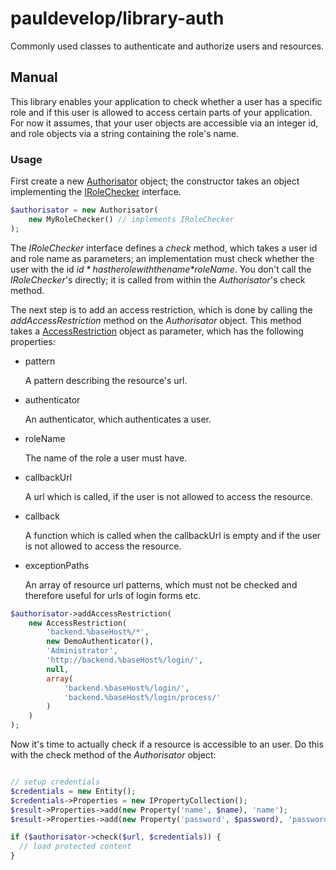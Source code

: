 pauldevelop/library-auth
========================

Commonly used classes to authenticate and authorize users and resources.

Manual
------

This library enables your application to  check whether a user has a specific role and if this user is allowed to access
certain parts of your application. For now it assumes, that your user objects are accessible via an integer id, and role
objects via a string containing the role's name.

### Usage

First create a new [Authorisator](src/class/Authorisator.php) object; the constructor takes an object implementing the 
[IRoleChecker](src/class/IRoleChecker.php) interface.

```php
$authorisator = new Authorisator(
    new MyRoleChecker() // implements IRoleChecker
);
```

The *IRoleChecker* interface defines a *check* method, which takes a user id and role name as parameters; an 
implementation must check whether the user with the id *$id* has the role with the name *$roleName*. You don't call the
*IRoleChecker*'s directly; it is called from within the *Authorisator*'s check method.

The next step is to add an access restriction, which is done by calling the *addAccessRestriction* method on the
*Authorisator* object. This method takes a [AccessRestriction](src/class/AccessRestriction.php) object as parameter, 
which has the following properties:
 
- pattern
  
    A pattern describing the resource's url.

- authenticator
  
    An authenticator, which authenticates a user.

- roleName
  
    The name of the role a user must have.

- callbackUrl
  
    A url which is called, if the user is not allowed to access the resource.

- callback
  
    A function which is called when the callbackUrl is empty and if the user is not allowed to access the resource.

- exceptionPaths
  
    An array of resource url patterns, which must not be checked and therefore useful for urls of login forms etc.
    
```php
$authorisator->addAccessRestriction(
    new AccessRestriction(
        'backend.%baseHost%/*',
        new DemoAuthenticator(),
        'Administrator',
        'http://backend.%baseHost%/login/',
        null,
        array(
            'backend.%baseHost%/login/',
            'backend.%baseHost%/login/process/'
        )
    )
);
```

Now it's time to actually check if a resource is accessible to an user. Do this with the check method of the 
*Authorisator* object:

```php

// setup credentials
$credentials = new Entity();
$credentials->Properties = new IPropertyCollection();
$result->Properties->add(new Property('name', $name), 'name');
$result->Properties->add(new Property('password', $password), 'password');

if ($authorisator->check($url, $credentials)) {
  // load protected content
}
```
